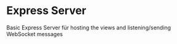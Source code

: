 # Express Server
Basic Express Server für hosting the views and listening/sending WebSocket messages
